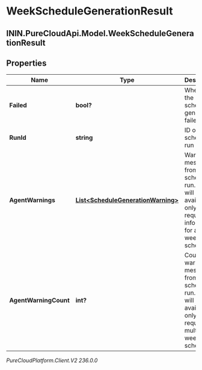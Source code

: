 # WeekScheduleGenerationResult

## ININ.PureCloudApi.Model.WeekScheduleGenerationResult

## Properties

|Name | Type | Description | Notes|
|------------ | ------------- | ------------- | -------------|
| **Failed** | **bool?** | Whether the schedule generation failed | [optional] |
| **RunId** | **string** | ID of the schedule run | [optional] |
| **AgentWarnings** | [**List&lt;ScheduleGenerationWarning&gt;**](ScheduleGenerationWarning) | Warning messages from the schedule run. This will be available only when requesting information for a single week schedule | [optional] |
| **AgentWarningCount** | **int?** | Count of warning messages from the schedule run. This will be available only when requesting multiple week schedules | [optional] |



_PureCloudPlatform.Client.V2 236.0.0_
